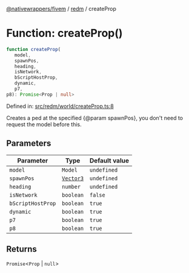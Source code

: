 [@nativewrappers/fivem](../../README.md) / [redm](../README.md) / createProp

# Function: createProp()

```ts
function createProp(
   model, 
   spawnPos, 
   heading, 
   isNetwork, 
   bScriptHostProp, 
   dynamic, 
   p7, 
p8): Promise<Prop | null>
```

Defined in: [src/redm/world/createProp.ts:8](https://github.com/nativewrappers/nativewrappers/blob/ef9379993d0b7126700360ea0bc0e228bd354e81/src/redm/world/createProp.ts#L8)

Creates a ped at the specified {@param spawnPos}, you don't need to request the model before this.

## Parameters

| Parameter | Type | Default value |
| ------ | ------ | ------ |
| `model` | `Model` | `undefined` |
| `spawnPos` | [`Vector3`](../../fivem/classes/Vector3.md) | `undefined` |
| `heading` | `number` | `undefined` |
| `isNetwork` | `boolean` | `false` |
| `bScriptHostProp` | `boolean` | `true` |
| `dynamic` | `boolean` | `true` |
| `p7` | `boolean` | `true` |
| `p8` | `boolean` | `true` |

## Returns

`Promise`\<`Prop` \| `null`\>
